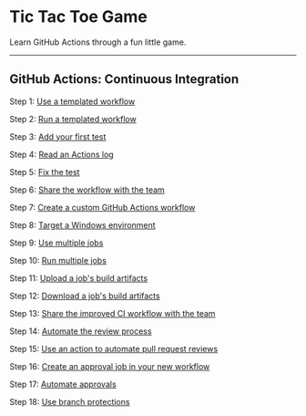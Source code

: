 # Tic Tac Toe Game

Learn GitHub Actions through a fun little game.

<hr/>

## GitHub Actions: Continuous Integration

Step 1: [Use a templated workflow](https://github.com/Zi-Tao/github-actions-for-ci/issues/1)

Step 2: [Run a templated workflow](https://github.com/Zi-Tao/github-actions-for-ci/pull/2)

Step 3: [Add your first test](https://github.com/Zi-Tao/github-actions-for-ci/pull/2)

Step 4: [Read an Actions log](https://github.com/Zi-Tao/github-actions-for-ci/pull/2)

Step 5: [Fix the test](https://github.com/Zi-Tao/github-actions-for-ci/pull/2)

Step 6: [Share the workflow with the team](https://github.com/Zi-Tao/github-actions-for-ci/pull/3)

Step 7: [Create a custom GitHub Actions workflow](https://github.com/Zi-Tao/github-actions-for-ci/issues/4)

Step 8: [Target a Windows environment](https://github.com/Zi-Tao/github-actions-for-ci/pull/5)

Step 9: [Use multiple jobs](https://github.com/Zi-Tao/github-actions-for-ci/pull/5)

Step 10: [Run multiple jobs](https://github.com/Zi-Tao/github-actions-for-ci/pull/5)

Step 11: [Upload a job's build artifacts](https://github.com/Zi-Tao/github-actions-for-ci/pull/5)

Step 12: [Download a job's build artifacts](https://github.com/Zi-Tao/github-actions-for-ci/pull/5)

Step 13: [Share the improved CI workflow with the team](https://github.com/Zi-Tao/github-actions-for-ci/pull/5)

Step 14: [Automate the review process](https://github.com/Zi-Tao/github-actions-for-ci/pull/6)

Step 15: [Use an action to automate pull request reviews](https://github.com/Zi-Tao/github-actions-for-ci/pull/6)

Step 16: [Create an approval job in your new workflow](https://github.com/Zi-Tao/github-actions-for-ci/pull/6)

Step 17: [Automate approvals](https://github.com/Zi-Tao/github-actions-for-ci/pull/6)

Step 18: [Use branch protections](https://github.com/Zi-Tao/github-actions-for-ci/pull/6)
